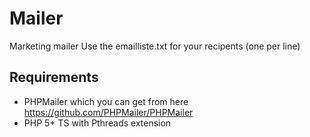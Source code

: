 # Mailer
Marketing mailer
Use the emailliste.txt for your recipents (one per line)

## Requirements
* PHPMailer which you can get from here https://github.com/PHPMailer/PHPMailer
* PHP 5+ TS with Pthreads extension 

